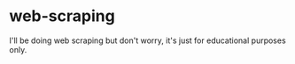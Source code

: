 # web-scraping
I'll be doing web scraping but don't worry, it's just for educational purposes only.
